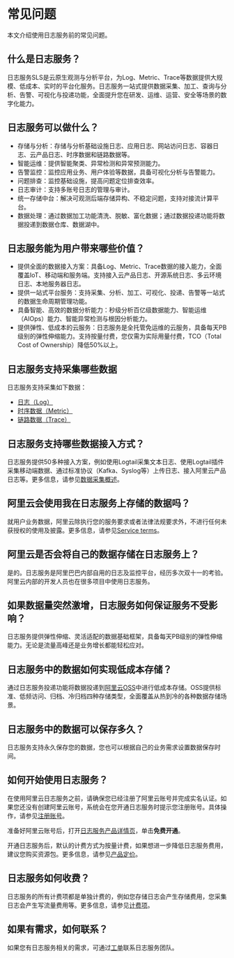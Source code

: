 # 常见问题

本文介绍使用日志服务前的常见问题。

## 什么是日志服务？

日志服务SLS是云原生观测与分析平台，为Log、Metric、Trace等数据提供大规模、低成本、实时的平台化服务。日志服务一站式提供数据采集、加工、查询与分析、告警、可视化与投递功能，全面提升您在研发、运维、运营、安全等场景的数字化能力。

## 日志服务可以做什么？

-   存储与分析：存储与分析基础设施日志、应用日志、网站访问日志、容器日志、云产品日志、时序数据和链路数据等。
-   智能运维：提供智能聚类、异常检测和异常预测能力。
-   告警监控：监控应用业务、用户体验等数据，具备可视化分析与告警能力。
-   问题排查：监控基础设施，提高问题定位排查效率。
-   日志审计：支持多账号日志的管理与审计。
-   统一存储中台：解决可观测后端存储异构、不稳定问题，支持对接流计算平台。
-   数据处理：通过数据加工功能清洗、脱敏、富化数据；通过数据投递功能将数据投递到数据仓库、数据湖中。

## 日志服务能为用户带来哪些价值？

-   提供全面的数据接入方案：具备Log、Metric、Trace数据的接入能力，全面覆盖IoT、移动端和服务端。支持接入云产品日志、开源系统日志、多云环境日志、本地服务器日志。
-   提供一站式平台服务：支持采集、分析、加工、可视化、投递、告警等一站式的数据生命周期管理功能。
-   具备智能、高效的数据分析能力：秒级分析百亿级数据能力、智能运维（AIOps）能力、智能异常检测与根因分析能力。
-   提供弹性、低成本的云服务：日志服务是全托管免运维的云服务，具备每天PB级别的弹性伸缩能力。支持按量付费，您仅需为实际用量付费，TCO（Total Cost of Ownership）降低50%以上。

## 日志服务支持采集哪些数据

日志服务支持采集如下数据：

-   [日志（Log）](/intl.zh-CN/产品简介/基本概念/日志（Log）.md)
-   [时序数据（Metric）](/intl.zh-CN/产品简介/基本概念/时序数据（Metric）.md)
-   [链路数据（Trace）](/intl.zh-CN/产品简介/基本概念/链路数据（Trace）.md)

## 日志服务支持哪些数据接入方式？

日志服务提供50多种接入方案，例如使用Logtail采集文本日志、使用Logtail插件采集移动端数据、通过标准协议（Kafka、Syslog等）上传日志、接入阿里云产品日志等。更多信息，请参见[数据采集概述](/intl.zh-CN/数据采集/数据采集概述.md)。

## 阿里云会使用我在日志服务上存储的数据吗？

就用户业务数据，阿里云除执行您的服务要求或者法律法规要求外，不进行任何未获授权的使用及披露。更多信息，请参见[Service terms](https://www.alibabacloud.com/help/doc-detail/42416.htm)。

## 阿里云是否会将自己的数据存储在日志服务上？

是的。日志服务是阿里巴巴内部自用的日志及监控平台，经历多次双十一的考验。阿里云内部的开发人员也在很多项目中使用日志服务。

## 如果数据量突然激增，日志服务如何保证服务不受影响？

日志服务提供弹性伸缩、灵活适配的数据基础框架，具备每天PB级别的弹性伸缩能力。无论是流量高峰还是业务增长都能轻松应对。

## 日志服务中的数据如何实现低成本存储？

通过日志服务投递功能将数据投递到[阿里云OSS](/intl.zh-CN/产品简介/什么是对象存储OSS.md)中进行低成本存储。OSS提供标准、低频访问、归档、冷归档四种存储类型，全面覆盖从热到冷的各种数据存储场景。

## 日志服务中的数据可以保存多久？

日志服务支持永久保存您的数据，您也可以根据自己的业务需求设置数据保存时间。

## 如何开始使用日志服务？

在使用阿里云日志服务之前，请确保您已经注册了阿里云账号并完成实名认证。如果您还没有创建阿里云账号，系统会在您开通日志服务时提示您注册账号。具体操作，请参见[注册账号](https://account.aliyun.com/register/register.htm)。

准备好阿里云账号后，打开[日志服务产品详情页](https://www.alibabacloud.com/product/log-service?spm=a2796.7919406.6791778070.dnavproductdatasearch1.6d873c37deOpJu)，单击**免费开通**。

开通日志服务后，默认的计费方式为按量计费，如果想进一步降低日志服务费用，建议您购买资源包。更多信息，请参见[产品定价](https://www.alibabacloud.com/product/log-service/pricing?spm=a3c0i.139163.9288850920.1.7690637avzyiqo)。

## 日志服务如何收费？

日志服务的所有计费项都是单独计费的，例如您存储日志会产生存储费用，您采集日志会产生写流量费用等。更多信息，请参见[计费项](/intl.zh-CN/产品计费/计量项和计费项.md)。

## 如果有需求，如何联系？

如果您有日志服务相关的需求，可通过[工单](https://workorder-intl.console.aliyun.com/console.htm)联系日志服务团队。

